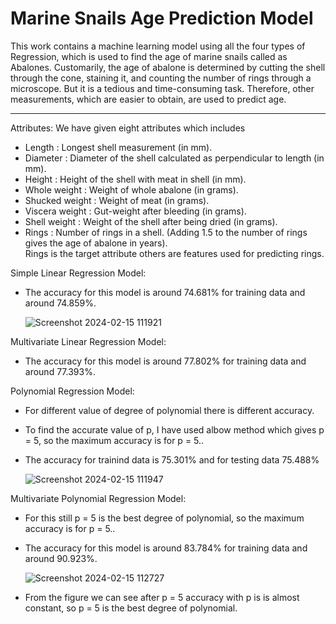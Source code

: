 # Marine Snails Age Prediction Model
This work contains a machine learning model using all the four types of Regression, which is used to find the age of marine snails called as Abalones. Customarily, the age of abalone is determined by cutting the shell through the cone, staining it, and counting the number of rings through a microscope. But it is a tedious and time-consuming task. Therefore, other measurements, which are easier to obtain, are used to predict age.<br>
______
Attributes: We have given eight attributes which includes
* Length : Longest shell measurement (in mm).
* Diameter : Diameter of the shell calculated as perpendicular to length (in mm).
* Height : Height of the shell with meat in shell (in mm).
* Whole weight : Weight of whole abalone (in grams).
* Shucked weight : Weight of meat (in grams).
* Viscera weight : Gut-weight after bleeding (in grams).
* Shell weight : Weight of the shell after being dried (in grams).
* Rings : Number of rings in a shell. (Adding 1.5 to the number of rings gives the age of abalone in years).<br>
Rings is the target attribute others are features used for predicting rings.<br>

Simple Linear Regression Model:
- The accuracy for this model is around 74.681% for training data and around 74.859%.

  ![Screenshot 2024-02-15 111921](https://github.com/Priyanshu8887/Determining-Snail-s-AGE/assets/112472808/ef61ebb2-f4a2-4e25-9764-94994ecfa717)


Multivariate Linear Regression Model:
- The accuracy for this model is around 77.802% for training data and around 77.393%.

Polynomial Regression Model:
- For different value of degree of polynomial there is different accuracy.
- To find the accurate value of p, I have used albow method which gives p = 5, so the maximum accuracy is for p = 5..
- The accuracy for trainind data is 75.301% and for testing data 75.488%

  ![Screenshot 2024-02-15 111947](https://github.com/Priyanshu8887/Determining-Snail-s-AGE/assets/112472808/b24f2548-0cff-4fb9-860c-eae6911811c7)


Multivariate Polynomial Regression Model:
- For this still p = 5 is the best degree of polynomial, so the maximum accuracy is for p = 5..
- The accuracy for this model is around 83.784% for training data and around 90.923%.

  ![Screenshot 2024-02-15 112727](https://github.com/Priyanshu8887/Determining-Snail-s-AGE/assets/112472808/8597a9f4-9887-4bf0-a595-0cf7abfdda8f)

- From the figure we can see after p = 5 accuracy with p is is almost constant, so p = 5 is the best degree of polynomial.
